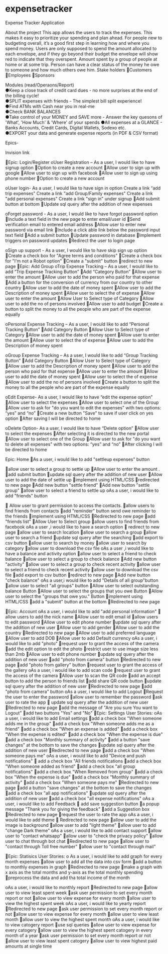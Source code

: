 # expensetracker


Expense Tracker Application


About the project
This app allows the users to track the expenses. This makes it easy to prioritize your spending and plan ahead. For people new to budgeting overall, it’s a good first step in learning how and where you spend money. Users are only supposed to spend the amount allocated to each envelope, and if they go beyond their budget the envelope will show red to indicate that they overspent. Amount spent by a group of people at home or at some trip. Person can have a clear status of the money he owe to someone and how much others owe him.
Stake holders
Customers
Employees 
Sponsors

Modules
(read/Operaons/Report)  
●Keep a close track of credit card dues - no more surprises at the end of the billing cycle!  
●SPLIT expenses with friends - The simplest bill split experience!  
●Find ATMs with Cash near you in real-me  
●Check BANK BALANCES  
●Take control of your MONEY and SAVE more - Answer the key quesons of 'What', 'How Much' & 'Where' of your spends 
●All expenses at a GLANCE - Banks Accounts, Credit Cards, Digital Wallets, Sodexo etc.  
●EXPORT your data and generate expense reports (in PDF & CSV format)  


Epics-

Invision link

Epic: Login/Register 
oUser Registration – As a user, I would like to have signup option
Option to create a new account
Allow user to sign up with google
Allow user to sign up with facebook
Allow user to sign up using phone number
Option to create a new account
 
oUser login- As a user, I would like to have sign in option
                                  Create a link “add trip expenses"
                       Create a link "add Group/Family expenses"
                       Create a link "add personal expenses"
                       Create a link "sign in" under signup 
Add submit button at bottom
Update sql query after the addition of new expenses

oForget password - As a user, I would like to have forgot password option
Include a text field in the new page to enter email/user id
Send verification email to entered email address
Allow user to enter new password via email link
Include a click able link below the password input text field
Add a submit button
Update password in database
Implement triggers on password updates
Redirect the user to login page

oSign up support - As a user, I would like to have skip sign up option
Create a check box for "Agree terms and conditions"
Create a check box for "I'm not a Robot option"
Create a "submit" button
redirect to new page
Epic: Add Group
oTrip Expense Tracking – As a user, I would like to add “Trip Expense Tracking Button”
Add “Category Button”
Allow user to enter the amount 
Allow user to add the person who paid for that expense
Add a button for the conversion of currency from our country to other country
Allow user to add the date of money spent
Allow user to add the Description of money spent
Allow user to select the of expense
Allow user to enter the amount 
Allow User to Select type of Category 
Allow user to add the no of persons involved
Allow user to add budget
Create a button to split the money to all the people who are part of the expense equally

oPersonal Expense Tracking – As a user, I would like to add “Personal Tracking Button”
Add Category Button
Allow User to Select type of Category 
Allow user to add the date of money spent 
Allow user to enter the amount 
Allow user to select the of expense
Allow user to add the Description of money spent

oGroup Expense Tracking – As a user, I would like to add “Group Tracking Button”
Add Category Button
Allow User to Select type of Category 
Allow user to add the Description of money spent
Allow user to add the person who paid for that expense
Allow user to enter the amount 
Allow user to add the date of money spent 
Allow user to select the of expense
Allow user to add the no of persons involved
Create a button to split the money to all the people who are part of the expense equally

oEdit Expense- As a user, I would like to have “edit the expense option”
Allow user to select the expenses 
Allow user to select one of the Group
Allow user to ask for "do you want to edit the expenses" with two options: “yes” and “no”
Create a new button "Save" to save if user click on yes option
After saving I will be directed to home

oDelete Option- As a user, I would like to have “Delete option”
Allow user to select the expenses 
After selecting it is directed to the new portal 
Allow user to select one of the Group
Allow user to ask for "do you want to delete all expenses" with two options: “yes” and “no”
After clicking I will be directed to home
		
Epic: Home
As a user, i would like to add "settleup expenses" button

allow user to select a group to settle up
Allow user to enter the amount .
add submit button 
update sql query after the addition of new user
Allow user to add the date of settle up
implement using HTML/CSS
redirected to new page
Add new button "settle friend"
Add new button "settle group"
allow user to select a friend to settle up
oAs a user, i would like to add "friends" button

 Allow user to grant permission to access the contacts.
allow users to find friends from contacts
add "reminder" button send owe reminder to the friends
implement using HTML/CSS
Redirected to new page
add "friends list"
Allow User to Select group
allow users to find friends from facebook
oAs a  user ,i would like to have a search option
 redirect to new page
allow user to search location
allow user to search a group
allow user to search a friend
update sql query after the searching
add export to csv button
allow user to search by money
allow user to search by category
allow user to download the csv file
oAs a  user ,i would like to have a balance and activity option
allow user to select a friend to check balance
allow user to select a group to check balance
Add new button "activity"
allow user to select a group to check recent activity
allow user to select a friend to check recent activity
allow user to download the csv file
add export to csv button
redirect to new page
Add new button "check balance"
oAs a user,i would like to add "Details of all group"button
allow user to select "all groups" button
Allow user to select outstanding balance Button
Allow user to select the groups that you owe Button
Allow user to select the "groups that owe you." Button
implement using HTML/CSS
add a "submit" button at the bottom
Redirected to new page


Epic: Account
oAs a user, i would like to add "add personal information"
 allow users to add the nick name
Allow user to edit email id
allow users to edit password
Allow user to edit phone number
update sql query after the addition of new user
Allow user to add gender
Allow user to add the country
Redirected to new page
Allow user to add preferred language
Allow user to add DOB
Allow user to add Default currency
oAs a user, i would like to add "photo"
request user to grant the access of the camera
add the edit option to edit the photo
restrict user to use image size less than 2mb
Allow user to edit phone number
update sql query after the addition of new user
add "photo from camera" button
Redirected to new page
add "photo from gallery" button
request user to grant the access of the gallery
oAs a user, i would like to add scan code
request user to grant the access of the camera
Allow user to scan the QR code
add an accept button to add the person to friends list
add share QR code button
update sql query after the addition of new user
Redirected to new page
add "photo from camera" button
oAs a user, i would like to add Logout
Request the user to enter the password
allow user to remember the password
ask user to rate the app
 update sql query after the addition of new user
Redirected to new page
add the message of "Are you sure You want to Logout"
add two buttons "Yes" and "No"
Epic: Settings 
User Stories:
oAs a user, i would like to add Email settings
add a check box "When someone adds me in the group"
add a check box "When someone adds me as a friend"
add a check box "When an expense is added"
add a check box "When the expense is edited"
add a check box "When the expense is due"
add a check box "Monthly summary of activity"
add a button "save changes" at the bottom to save the changes
update sql query after the addition of new user
Redirected to new page
add a check box "When someone pays me"
oAs a user, i would like to add "Device and push notifications"
 add a check box "All friends notifications
add a check box "When someone added as friend"
add a check box "all group notifications"
add a check box "When Removed from group"
add a check box "When the expense is due"
add a check box "Monthly summary of activity"
add a check box "When someone pays me"
Redirected to new page
add a button "save changes" at the bottom to save the changes
add a check box "all app notifications"
update sql query after the addition of new user
add a check box "all expense notifications"
oAs a user, i would like to add Feedback
 add save suggestion button
a popup message "Thank you for giving the feedback"
add a Suggestion box
Redirected to new page
request the user to rate the app
oAs a user, i would like to add theme
 Redirected to new page
allow user to add the image is background
allow user to add "light theme"
allow user to add "change Dark theme"
oAs a user, i would like to add contact support
allow user to "contact whatsapp"
allow user to "check the privacy policy"
allow user to chat through bot chat
Redirected to new page
allow user to "contact through Toll free number"
allow user to "contact through mail"

Epic: Statisics
User Stories:
o As a user, i would like to add graph for every month expenses
allow user to add all the data into csv form
add a button to monthly expenses in graph
Redirected to new page
make a graph with x axis as the total months and y-axis as the total monthly spending
preprocess the data and add tha total income of the month

oAs a user, i would like to monthly report
Redirected to new page
allow user to view least spent week
ask user permission to set every month report or not
allow user to view expense for every month
allow user to view the highest spent week
oAs a user, i would like to yearly report
Redirected to new page
ask user permission to set every month report or not
allow user to view expense for every month
allow user to view least month
allow user to view the highest spent month
oAs a user, i would like to view catogery report
use sql queries
allow user to view expense for every catogery
allow user to view the highest spent catogery in every month of a year
ask user permission to set every month report or not
allow user to view least spent catogery
allow user to view highest paid amounts at single time



